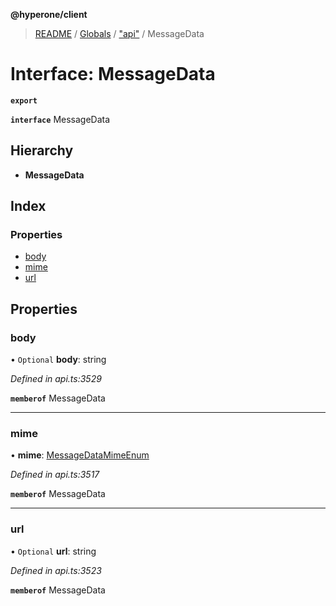 **@hyperone/client**

> [README](../README.md) / [Globals](../globals.md) / ["api"](../modules/_api_.md) / MessageData

# Interface: MessageData

**`export`** 

**`interface`** MessageData

## Hierarchy

* **MessageData**

## Index

### Properties

* [body](_api_.messagedata.md#body)
* [mime](_api_.messagedata.md#mime)
* [url](_api_.messagedata.md#url)

## Properties

### body

• `Optional` **body**: string

*Defined in api.ts:3529*

**`memberof`** MessageData

___

### mime

•  **mime**: [MessageDataMimeEnum](../enums/_api_.messagedatamimeenum.md)

*Defined in api.ts:3517*

**`memberof`** MessageData

___

### url

• `Optional` **url**: string

*Defined in api.ts:3523*

**`memberof`** MessageData
